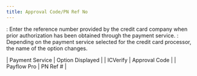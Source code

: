 ```yaml
---
title: Approval Code/PN Ref No
---
```

: Enter the reference number provided by the  credit card company when prior authorization has been obtained through  the payment service.
: Depending on the payment service selected  for the credit card processor, the name of the option changes.


| Payment Service | Option Displayed |
| ICVerify | Approval Code |
| Payflow Pro | PN Ref # |

